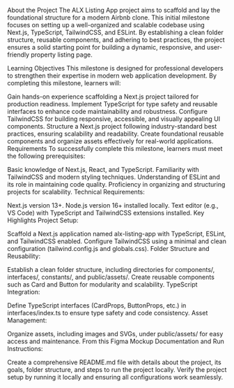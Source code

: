 About the Project
The ALX Listing App project aims to scaffold and lay the foundational structure for a modern Airbnb clone. This initial milestone focuses on setting up a well-organized and scalable codebase using Next.js, TypeScript, TailwindCSS, and ESLint. By establishing a clean folder structure, reusable components, and adhering to best practices, the project ensures a solid starting point for building a dynamic, responsive, and user-friendly property listing page.

Learning Objectives
This milestone is designed for professional developers to strengthen their expertise in modern web application development. By completing this milestone, learners will:

Gain hands-on experience scaffolding a Next.js project tailored for production readiness.
Implement TypeScript for type safety and reusable interfaces to enhance code maintainability and robustness.
Configure TailwindCSS for building responsive, accessible, and visually appealing UI components.
Structure a Next.js project following industry-standard best practices, ensuring scalability and readability.
Create foundational reusable components and organize assets effectively for real-world applications.
Requirements
To successfully complete this milestone, learners must meet the following prerequisites:

Basic knowledge of Next.js, React, and TypeScript.
Familiarity with TailwindCSS and modern styling techniques.
Understanding of ESLint and its role in maintaining code quality.
Proficiency in organizing and structuring projects for scalability.
Technical Requirements:

Next.js version 13+.
Node.js version 16+ installed locally.
Text editor (e.g., VS Code) with TypeScript and TailwindCSS extensions installed.
Key Highlights
Project Setup:

Scaffold a Next.js application named alx-listing-app with TypeScript, ESLint, and TailwindCSS enabled.
Configure TailwindCSS using a minimal and clean configuration (tailwind.config.js and globals.css).
Folder Structure and Reusability:

Establish a clean folder structure, including directories for components/, interfaces/, constants/, and public/assets/.
Create reusable components such as Card and Button for modularity and scalability.
TypeScript Integration:

Define TypeScript interfaces (CardProps, ButtonProps, etc.) in interfaces/index.ts to ensure type safety and code consistency.
Asset Management:

Organize assets, including images and SVGs, under public/assets/ for easy access and maintenance.
From this Figma Mockup
Documentation and Run Instructions:

Create a comprehensive README.md file with details about the project, its goals, folder structure, and steps to run the project locally.
Verify the project setup by running it locally and ensuring all configurations work seamlessly.

